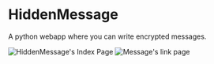 # HiddenMessage
A python webapp where you can write encrypted messages.

![HiddenMessage's Index Page](https://i.imgur.com/SSj2Nn9.png)
![Message's link page](https://i.imgur.com/vfO482R.png)
